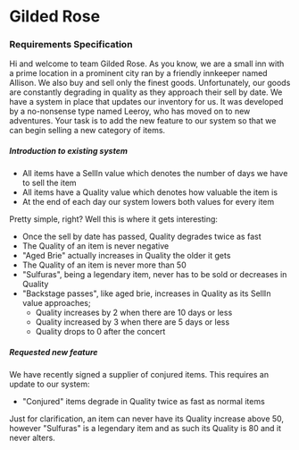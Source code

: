 # Gilded Rose

### Requirements Specification
Hi and welcome to team Gilded Rose. As you know, we are a small inn with a prime location in a prominent city ran by a
friendly innkeeper named Allison. We also buy and sell only the finest goods.  Unfortunately, our goods are constantly
degrading in quality as they approach their sell by date. We have a system in place that updates our inventory for us.
It was developed by a no-nonsense type named Leeroy, who has moved on to new adventures. Your task is to add the new
feature to our system so that we can begin selling a new category of items.

##### Introduction to existing system

- All items have a SellIn value which denotes the number of days we have to sell the item
- All items have a Quality value which denotes how valuable the item is
- At the end of each day our system lowers both values for every item

Pretty simple, right? Well this is where it gets interesting:

- Once the sell by date has passed, Quality degrades twice as fast
- The Quality of an item is never negative
- "Aged Brie" actually increases in Quality the older it gets
- The Quality of an item is never more than 50
- "Sulfuras", being a legendary item, never has to be sold or decreases in Quality
- "Backstage passes", like aged brie, increases in Quality as its SellIn value approaches;
    * Quality increases by 2 when there are 10 days or less
    * Quality increased by 3 when there are 5 days or less
    * Quality drops to 0 after the concert


##### Requested new feature
We have recently signed a supplier of conjured items. This requires an update to our system:

- "Conjured" items degrade in Quality twice as fast as normal items

Just for clarification, an item can never have its Quality increase above 50, however "Sulfuras" is a legendary item and
as such its Quality is 80 and it never alters.
